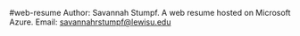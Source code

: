 #web-resume
Author: Savannah Stumpf. 
A web resume hosted on Microsoft Azure.
Email: savannahrstumpf@lewisu.edu
